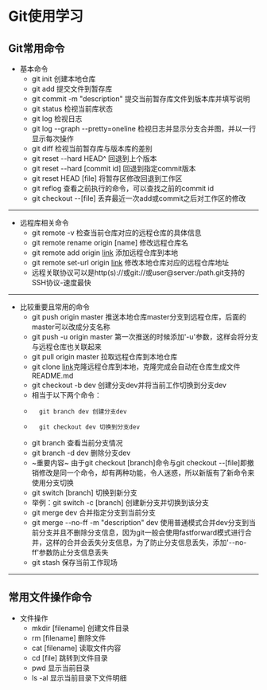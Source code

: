 # Git使用学习
## Git常用命令
+ 基本命令
    - git init 创建本地仓库
    - git add 提交文件到暂存库
    - git commit -m "description" 提交当前暂存库文件到版本库并填写说明
    - git status 检视当前库状态
    - git log 检视日志
    - git log --graph --pretty=oneline 检视日志并显示分支合并图，并以一行显示每次操作
    - git diff 检视当前暂存库与版本库的差别
    - git reset --hard HEAD^ 回退到上个版本
    - git reset --hard [commit id] 回退到指定commit版本
    - git reset HEAD [file] 将暂存区修改回退到工作区
    - git reflog 查看之前执行的命令，可以查找之前的commit id
    - git checkout --[file] 丢弃最近一次add或commit之后对工作区的修改
***
+ 远程库相关命令
    - git remote -v 检查当前仓库对应的远程仓库的具体信息
    - git remote rename origin [name] 修改远程仓库名
    - git remote add origin [link](git@github.com:ForDre/learngit.git) 添加远程仓库到本地
    - git remote set-url origin [link](git@github.com:ForDre/learngit.git) 修改本地仓库对应的远程仓库地址
    - 远程关联协议可以是http(s)://或git://或user@server:/path.git支持的SSH协议-速度最快
***
+ 比较重要且常用的命令
    - git push origin master 推送本地仓库master分支到远程仓库，后面的master可以改成分支名称
    - git push -u origin master 第一次推送的时候添加'-u'参数，这样会将分支与远程仓库也关联起来
    - git pull origin master 拉取远程仓库到本地仓库
    - git clone [link](git@github.com:ForDre/learngit.git)克隆远程仓库到本地，克隆完成会自动在仓库生成文件README.md
    - git checkout -b dev 创建分支dev并将当前工作切换到分支dev
    - 相当于以下两个命令：
    -       git branch dev 创建分支dev
    -       git checkout dev 切换到分支dev
    - git branch 查看当前分支情况
    - git branch -d dev 删除分支dev
    - ~重要内容~
            由于git checkout [branch]命令与git checkout --[file]即撤销修改是同一个命令，却有两种功能，令人迷惑，所以新版有了新命令来使用分支切换
    - git switch [branch] 切换到新分支
    - 举例：git switch -c [branch] 创建新分支并切换到该分支
    - git merge dev 合并指定分支到当前分支
    - git merge --no-ff -m "description" dev 使用普通模式合并dev分支到当前分支并且不删除分支信息，因为git一般会使用fastforward模式进行合并，这样的合并会丢失分支信息，为了防止分支信息丢失，添加'--no-ff'参数防止分支信息丢失
    - git stash 保存当前工作现场
***
## 常用文件操作命令
+ 文件操作
    - mkdir [filename] 创建文件目录
    - rm [filename] 删除文件
    - cat [filename] 读取文件内容
    - cd [file] 跳转到文件目录
    - pwd 显示当前目录
    - ls -al 显示当前目录下文件明细
